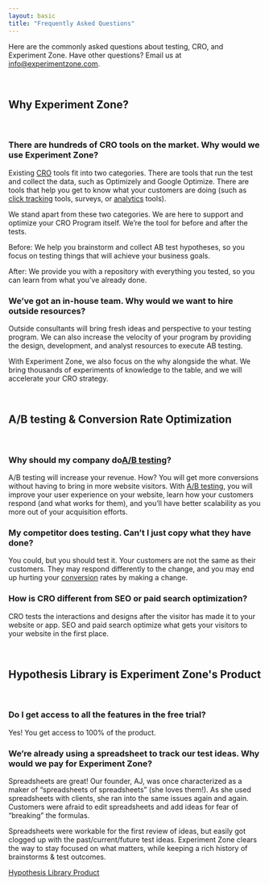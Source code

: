 ```yaml
---
layout: basic
title: "Frequently Asked Questions"
---
```


Here are the commonly asked questions about testing, CRO, and Experiment Zone. Have other questions? Email us at [info@experimentzone.com](mailto:info@experimentzone.com).

&nbsp;

## Why Experiment Zone?

&nbsp;

### There are hundreds of CRO tools on the market. Why would we use Experiment Zone?

Existing [CRO](/services/cro/) tools fit into two categories. There are tools that run the test and collect the data, such as Optimizely and Google Optimize. There are tools that help you get to know what your customers are doing (such as <a class="glossary-word" href="https://experimentzone.com/support/glossary/#Click-Tracking">click tracking</a> tools, surveys, or <a class="glossary-word" href="https://experimentzone.com/support/glossary/#Analytics">analytics</a> tools).

We stand apart from these two categories. We are here to support and optimize your CRO Program itself. We’re the tool for before and after the tests.

Before: We help you brainstorm and collect AB test hypotheses, so you focus on testing things that will achieve your business goals.

After: We provide you with a repository with everything you tested, so you can learn from what you’ve already done.

### We’ve got an in-house team. Why would we want to hire outside resources?

Outside consultants will bring fresh ideas and perspective to your testing program. We can also increase the velocity of your program by providing the design, development, and analyst resources to execute AB testing.

With Experiment Zone, we also focus on the why alongside the what. We bring thousands of experiments of knowledge to the table, and we will accelerate your CRO strategy.

&nbsp;

## A/B testing & Conversion Rate Optimization

&nbsp;

### Why should my company do<a class="glossary-word" href="https://experimentzone.com/support/glossary/#AB-Testing">A/B testing</a>?

A/B testing will increase your revenue. How? You will get more conversions without having to bring in more website visitors. With <a class="glossary-word" href="https://experimentzone.com/support/glossary/#AB-Testing">A/B testing</a>, you will improve your user experience on your website, learn how your customers respond (and what works for them), and you’ll have better scalability as you more out of your acquisition efforts.

### My competitor does testing. Can’t I just copy what they have done?

You could, but you should test it. Your customers are not the same as their customers. They may respond differently to the change, and you may end up hurting your <a class="glossary-word" href="https://experimentzone.com/support/glossary/#Conversion">conversion</a> rates by making a change.

### How is CRO different from SEO or paid search optimization?

CRO tests the interactions and designs after the visitor has made it to your website or app. SEO and paid search optimize what gets your visitors to your website in the first place.

&nbsp;

## Hypothesis Library is Experiment Zone's Product

&nbsp;

### Do I get access to all the features in the free trial?

Yes! You get access to 100% of the product.

### We’re already using a spreadsheet to track our test ideas. Why would we pay for Experiment Zone?

Spreadsheets are great! Our founder, AJ, was once characterized as a maker of “spreadsheets of spreadsheets” (she loves them!). As she used spreadsheets with clients, she ran into the same issues again and again. Customers were afraid to edit spreadsheets and add ideas for fear of “breaking” the formulas.

Spreadsheets were workable for the first review of ideas, but easily got clogged up with the past/current/future test ideas. Experiment Zone clears the way to stay focused on what matters, while keeping a rich history of brainstorms & test outcomes.

<div class="col-12 text-center mt-3">
    <a class="button button-primary text-center" href="https://hypothesislibrary.com/">Hypothesis Library Product</a>
</div>
